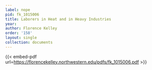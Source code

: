 ```yaml
---
label: nope
pid: fk_1015006
title: Laborers in Heat and in Heavy Industries
year:
author: Florence Kelley
order: '158'
layout: single
collection: documents
---
```



{{< embed-pdf url=https://florencekelley.northwestern.edu/pdfs/fk_1015006.pdf >}}